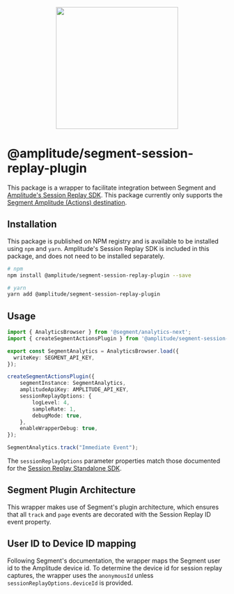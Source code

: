 <p align="center">
  <a href="https://amplitude.com" target="_blank" align="center">
    <img src="https://static.amplitude.com/lightning/46c85bfd91905de8047f1ee65c7c93d6fa9ee6ea/static/media/amplitude-logo-with-text.4fb9e463.svg" width="280">
  </a>
  <br />
</p>

# @amplitude/segment-session-replay-plugin

This package is a wrapper to facilitate integration between Segment and [Amplitude's Session Replay SDK](https://amplitude.com/docs/session-replay/session-replay-standalone-sdk). This package currently only supports the [Segment Amplitude (Actions) destination](https://segment.com/docs/connections/destinations/catalog/actions-amplitude/).

## Installation

This package is published on NPM registry and is available to be installed using `npm` and `yarn`. Amplitude's Session
Replay SDK is included in this package, and does not need to be installed separately.

```sh
# npm
npm install @amplitude/segment-session-replay-plugin --save

# yarn
yarn add @amplitude/segment-session-replay-plugin
```

## Usage

```typescript
import { AnalyticsBrowser } from '@segment/analytics-next';
import { createSegmentActionsPlugin } from '@amplitude/segment-session-replay-plugin';

export const SegmentAnalytics = AnalyticsBrowser.load({
  writeKey: SEGMENT_API_KEY,
});

createSegmentActionsPlugin({
    segmentInstance: SegmentAnalytics,
    amplitudeApiKey: AMPLITUDE_API_KEY,
    sessionReplayOptions: {
        logLevel: 4,
        sampleRate: 1,
        debugMode: true,
    },
    enableWrapperDebug: true,
});

SegmentAnalytics.track("Immediate Event");
```

The `sessionReplayOptions` parameter properties match those documented for the [Session Replay Standalone SDK](https://amplitude.com/docs/session-replay/session-replay-standalone-sdk#configuration).

## Segment Plugin Architecture

This wrapper makes use of Segment's plugin architecture, which ensures that all `track` and `page` events are decorated
with the Session Replay ID event property.

## User ID to Device ID mapping

Following Segment's documentation, the wrapper maps the Segment user id to the Amplitude device id. To determine the device id for session replay captures, the wrapper uses the `anonymousId` unless `sessionReplayOptions.deviceId` is provided.
